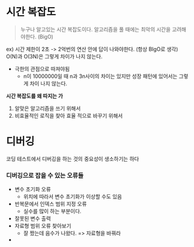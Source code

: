 
# 시간 복잡도

>누구나 알고있는 시간 복잡도이다. 
>알고리즘을 풀 때에는 최악의 시간을 고려해야한다. (BigO)

ex) 시간 제한이 2초 -> 2억번의 연산 안에 답이 나와야한다. (항상 BIgO로 생각)
O(N)과 O(3N)은 그렇게 차이가 나지 않는다. 
- 극한의 관점으로 따져야됨 
	- n이 10000000일 때 n과 3n사이의 차이는 있지만 성장 패턴에 있어서는 그렇게 차이 나지 않는다. 

**시간 복잡도를 왜 따지는 가**
1. 알맞은 알고리즘을 쓰기 위해서
2. 비효율적인 로직을 찾아 효율 적으로 바꾸기 위해서 


# 디버깅

코딩 테스트에서 디버깅을 하는 것의 중요성이 생소하기는 하다 

### 디버깅으로 잡을 수 있는 오류들

- 변수 초기화 오류
	- 위치에 따라서 변수 초기화가 이상할 수도 있음
- 반복문에서 인덱스 범위 지정 오류
	- 실수를 많이 하는 부분이다. 
- 잘못된 변수 출력
- 자료형 범위 오류 찾아보기
	- 잘 짰는데 음수가 나왔다. => 자료형을 바꿔라
- 